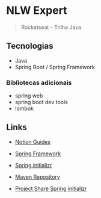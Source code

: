 # NLW Expert

> Rocketseat - Trilha Java

## Tecnologias

- Java
- Spring Boot / Spring Framework

### Bibliotecas adicionais

- spring web
- spring boot dev tools
- lombok

## Links

- [Notion Guides](https://efficient-sloth-d85.notion.site/NLW-14-Expert-9e11ff472de64b08a5f9e277a20c3ecc)

- [Spring Framework](https://spring.io/)

- [Spring initializr](https://start.spring.io/)

- [Maven Repository](https://mvnrepository.com/)

- [Project Share Spring initializr](https://start.spring.io/#!type=maven-project&language=java&platformVersion=3.2.2&packaging=jar&jvmVersion=21&groupId=com.rocketseat&artifactId=nlw_expert_certification&name=nlw_expert_certification&description=Projeto%20do%20NLW%20Expert%20Thilha%20Java&packageName=com.rocketseat.nlw_expert_certification&dependencies=web,devtools,lombok,data-jpa,postgresql)
